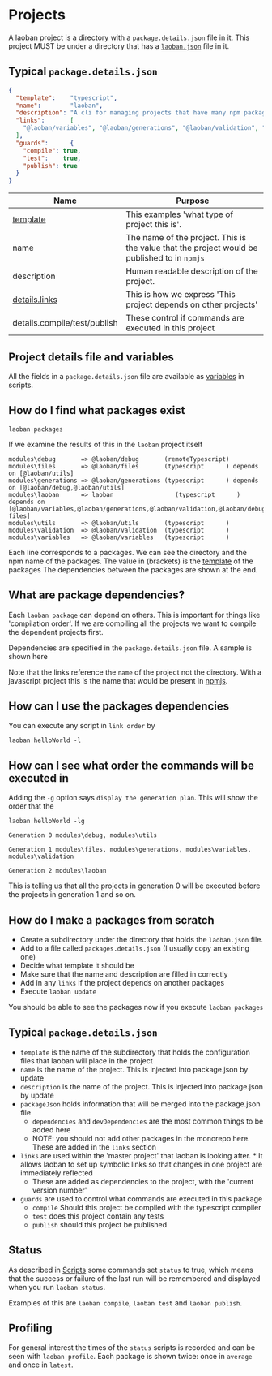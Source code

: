 # Projects

A laoban project is a directory with a `package.details.json` file in it. This project MUST be under a directory that
has a [`laoban.json`](LAOBAN.JSON.md) file in it.

## Typical `package.details.json`

```json
{
  "template":    "typescript",
  "name":        "laoban",
  "description": "A cli for managing projects that have many npm packages",
  "links":       [
    "@laoban/variables", "@laoban/generations", "@laoban/validation", "@laoban/debug", "@laoban/files"
  ],
  "guards":      {
    "compile": true,
    "test":    true,
    "publish": true
  }
}
```

| Name                           | Purpose                                                                                      |
|--------------------------------|----------------------------------------------------------------------------------------------|
| [template](TEMPLATES.md)       | This examples 'what type of project this is'.                                                |
| name                           | The name of the project. This is the value that the project would be published to in `npmjs` |
| description                    | Human readable description of the project.                                                   |
| [details.links](#dependencies) | This is how we express 'This project depends on other projects'                              |
| details.compile/test/publish   | These control if commands are executed in this project                                       |

## Project details file and variables

All the fields in a `package.details.json` file are available as [variables](VARIABLES.md) in scripts.

<a id='projects'></a>

## How do I find what packages exist

```shell
laoban packages
```

If we examine the results of this in the `laoban` project itself

```text
modules\debug       => @laoban/debug       (remoteTypescript)
modules\files       => @laoban/files       (typescript      ) depends on [@laoban/utils]
modules\generations => @laoban/generations (typescript      ) depends on [@laoban/debug,@laoban/utils]
modules\laoban      => laoban                 (typescript      ) depends on [@laoban/variables,@laoban/generations,@laoban/validation,@laoban/debug,@laoban/
files]
modules\utils       => @laoban/utils       (typescript      )
modules\validation  => @laoban/validation  (typescript      )
modules\variables   => @laoban/variables   (typescript      )
```

Each line corresponds to a packages. We can see the directory and the npm name of the packages.
The value in (brackets) is the [template](TEMPLATES.md) of the packages
The dependencies between the packages are shown at the end.

<a id='dependencies'></a>

## What are package dependencies?

Each `laoban package` can depend on others. This is important for things like 'compilation order'. If we are compiling
all the projects we want to compile the dependent projects first.

Dependencies are specified in the `package.details.json` file. A sample is shown here

Note that the links reference the `name` of the project not the directory. With a javascript project this is the
name that would be present in [npmjs](https://www.npmjs.com).

## How can I use the packages dependencies

You can execute any script in `link order` by

```shell
laoban helloWorld -l
```

## How can I see what order the commands will be executed in

Adding the `-g` option says `display the generation plan`. This will show the order that the

```shell
laoban helloWorld -lg
```

```text
Generation 0 modules\debug, modules\utils

Generation 1 modules\files, modules\generations, modules\variables, modules\validation

Generation 2 modules\laoban
```

This is telling us that all the projects in generation 0 will be executed before the projects in generation 1 and so on.

## How do I make a packages from scratch

* Create a subdirectory under the directory that holds the `laoban.json` file.
* Add to a file called `packages.details.json` (I usually copy an existing one)
* Decide what template it should be
* Make sure that the name and description are filled in correctly
* Add in any `links` if the project depends on another packages
* Execute `laoban update`

You should be able to see the packages now if you execute `laoban packages`

## Typical `package.details.json`

* `template` is the name of the subdirectory that holds the configuration files that laoban will place in the project
* `name` is the name of the project. This is injected into package.json by update
* `description` is the name of the project. This is injected into package.json by update
* `packageJson` holds information that will be merged into the package.json file
  * `dependencies` and `devDependencies` are the most common things to be added here
  * NOTE: you should not add other packages in the monorepo here. These are added in the `links` section
* `links` are used within the 'master project' that laoban is looking after. * It allows laoban to set up
  symbolic links so that changes in one project are immediately reflected 
  * These are added as dependencies to the project, with the 'current version number'
* `guards` are used to control what commands are executed in this package
  * `compile` Should this project be compiled with the typescript compiler
  * `test` does this project contain any tests
  * `publish` should this project be published


## Status

As described in [Scripts](SCRIPTS.md#complexCommands) some commands set `status` to true,
which means that the success or failure of the last run will be remembered and displayed
when you run `laoban status`.

Examples of this are `laoban compile`, `laoban test` and `laoban publish`.

## Profiling

For general interest the times of the `status` scripts is recorded and
can be seen with `laoban profile`. Each package is shown twice: once in `average`
and once in `latest`.

